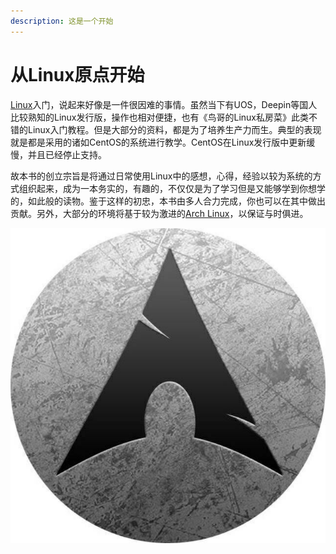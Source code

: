 ```yaml
---
description: 这是一个开始
---
```


# 从Linux原点开始

[Linux](https://zh.wikipedia.org/wiki/Linux)入门，说起来好像是一件很因难的事情。虽然当下有UOS，Deepin等国人比较熟知的Linux发行版，操作也相对便捷，也有《鸟哥的Linux私房菜》此类不错的Linux入门教程。但是大部分的资料，都是为了培养生产力而生。典型的表现就是都是采用的诸如CentOS的系统进行教学。CentOS在Linux发行版中更新缓慢，并且已经停止支持。

故本书的创立宗旨是将通过日常使用Linux中的感想，心得，经验以较为系统的方式组织起来，成为一本务实的，有趣的，不仅仅是为了学习但是又能够学到你想学的，如此般的读物。鉴于这样的初忠，本书由多人合力完成，你也可以在其中做出贡献。另外，大部分的环境将基于较为激进的[Arch Linux](https://archlinux.org)，以保证与时俱进。

![&#x7531;Arch Linux/archlinux&#x4EA4;&#x6D41;&#x7FA4;&#x5408;&#x529B;&#x7F16;&#x5199;](.gitbook/assets/qq-tu-pian-20210602010343.jpg)



